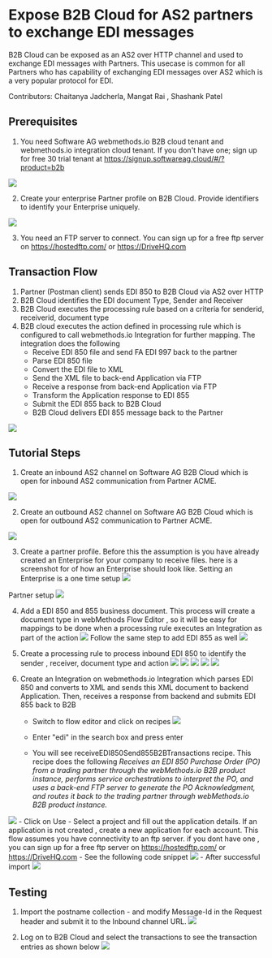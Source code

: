 # Expose B2B Cloud for AS2 partners to exchange EDI messages

B2B Cloud can be exposed as an AS2 over HTTP channel and used to exchange EDI messages with Partners. This usecase is common for all Partners who has capability of exchanging EDI messages over AS2 which is a very popular protocol for EDI.

Contributors: Chaitanya Jadcherla, Mangat Rai , Shashank Patel


## Prerequisites
1. You need Software AG webmethods.io B2B cloud tenant and webmethods.io integration cloud tenant. If you don't have one; sign up for free 30 trial tenant at https://signup.softwareag.cloud/#/?product=b2b

![](https://github.com/patelshashank/webmethods-b2b-examples/blob/master/receive-edi-as2/images/B2BLandingPage.png)

2. Create your enterprise Partner profile on B2B Cloud. Provide identifiers to identify your Enterprise uniquely.

![](https://github.com/patelshashank/webmethods-b2b-examples/blob/master/receive-edi-as2/images/MyEnterprise.png)

3. You need an FTP server to connect. You can sign up for a free ftp server on https://hostedftp.com/ or https://DriveHQ.com

## Transaction Flow
1. Partner (Postman client) sends EDI 850 to B2B Cloud via AS2 over HTTP
1. B2B Cloud identifies the EDI document Type, Sender and Receiver 
1. B2B Cloud executes the processing rule based on a criteria for senderid, receiverid, document type
1. B2B cloud executes the action defined in processing rule which is configured to call webmethods.io Integration for further mapping. The integration does the following
	- Receive EDI 850 file and send FA EDI 997 back to the partner
	- Parse EDI 850 file 
	- Convert the EDI file to XML
	- Send the XML file to back-end Application via FTP
	- Receive a response from back-end Application via FTP
	- Transform the Application response to EDI 855
	- Submit the EDI 855 back to B2B Cloud
	- B2B Cloud delivers EDI 855 message back to the Partner

![](https://github.com/patelshashank/webmethods-b2b-examples/blob/master/receive-edi-as2/images/EDIFlow.png)


## Tutorial Steps
1. Create an inbound AS2 channel on Software AG B2B Cloud which is open for inbound AS2 communication from Partner ACME.

![](https://github.com/patelshashank/webmethods-b2b-examples/blob/master/receive-edi-as2/images/as2INChannel.png)

2. Create an outbound AS2 channel on Software AG B2B Cloud which is open for outbound AS2 communication to Partner ACME.

![](https://github.com/patelshashank/webmethods-b2b-examples/blob/master/receive-edi-as2/images/outChannel.png)

3. Create a partner profile. Before this the assumption is you have already created an Enterprise for your company to receive files. here is a screenshot for of how an Enterprise should look like. Setting an Enterprise is a one time setup
![](https://github.com/patelshashank/webmethods-b2b-examples/blob/master/receive-edi-as2/images/enterprise.png)

Partner setup 
![](https://github.com/patelshashank/webmethods-b2b-examples/blob/master/receive-edi-as2/images/addpartner.png)

4. Add a EDI 850 and 855 business document. This process will create a document type in webMethods Flow Editor , so it will be easy for mappings to be done when a processing rule executes an Integration as part of the action
![](https://github.com/patelshashank/webmethods-b2b-examples/blob/master/receive-edi-as2/images/addbusinessdocument.png)
Follow the same step to add EDI 855 as well
![](https://github.com/patelshashank/webmethods-b2b-examples/blob/master/receive-edi-as2/images/addEDI850.png)


5. Create a processing rule to process inbound EDI 850 to identify the sender , receiver, document type and action
![](https://github.com/patelshashank/webmethods-b2b-examples/blob/master/receive-edi-as2/images/processingRule.png)
![](https://github.com/patelshashank/webmethods-b2b-examples/blob/master/receive-edi-as2/images/addProcessingrule1.png)
![](https://github.com/patelshashank/webmethods-b2b-examples/blob/master/receive-edi-as2/images/addProcessingrule2.png)
![](https://github.com/patelshashank/webmethods-b2b-examples/blob/master/receive-edi-as2/images/addProcessingrule3.png)
![](https://github.com/patelshashank/webmethods-b2b-examples/blob/master/receive-edi-as2/images/addProcessingrule4.png)


6. Create an Integration on webmethods.io Integration which parses EDI 850 and converts to XML and sends this XML document to backend Application. Then, receives a response from backend and submits EDI 855 back to B2B
	- Switch to flow editor and click on recipes
![](https://github.com/patelshashank/webmethods-b2b-examples/blob/master/receive-edi-as2/images/FlowEditor.png)

	- Enter "edi" in the search box and press enter
	- You will see receiveEDI850Send855B2BTransactions recipe. This recipe does the following
*Receives an EDI 850 Purchase Order (PO) from a trading partner through the webMethods.io B2B product instance, performs service orchestrations to interpret the PO, and uses a back-end FTP server to generate the PO Acknowledgment, and routes it back to the trading partner through webMethods.io B2B product instance.*

![](https://github.com/patelshashank/webmethods-b2b-examples/blob/master/receive-edi-as2/images/recipe_edi.png)
	- Click on Use
	- Select a project and fill out the application details. If an application is not created , create a new application for each account. This flow assumes you have connectivity to an ftp server. if you dont have one , you can sign up for a free ftp server on https://hostedftp.com/ or https://DriveHQ.com
	- See the following code snippet
![](https://github.com/patelshashank/webmethods-b2b-examples/blob/master/receive-edi-as2/images/recipe.png)
	- After successful import
![](https://github.com/patelshashank/webmethods-b2b-examples/blob/master/receive-edi-as2/images/receiveEDI850Integration.png)

## Testing

1. Import the postname collection - <link here> and modify Message-Id in the Request header and submit it to the Inbound channel URL.
![](https://github.com/patelshashank/webmethods-b2b-examples/blob/master/receive-edi-as2/images/ftp850855.png)

1. Log on to B2B Cloud and select the transactions to see the transaction entries as shown below
![](https://github.com/patelshashank/webmethods-b2b-examples/blob/master/receive-edi-as2/images/b2btransactions.png)